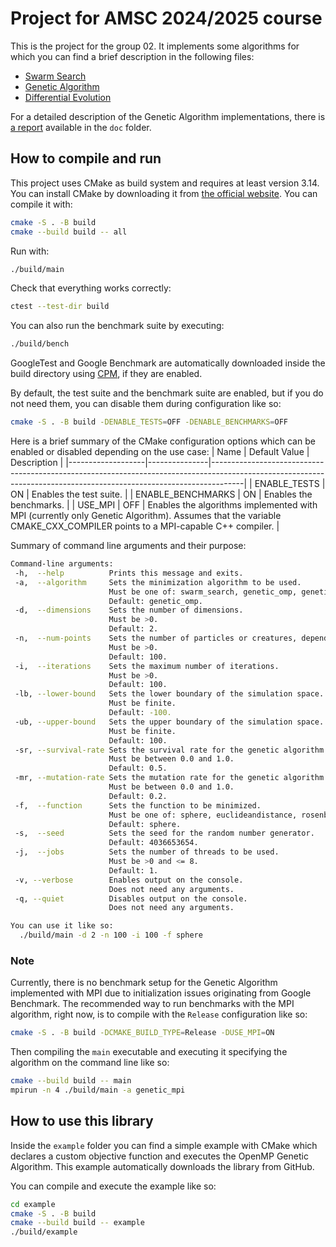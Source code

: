 # Project for AMSC 2024/2025 course
This is the project for the group 02. It implements some algorithms for which you can find a brief description in the following files:
 - [Swarm Search](https://github.com/AMSC-24-25/02-swarm-02-swarm/blob/main/SwarmSearch.md)
 - [Genetic Algorithm](https://github.com/AMSC-24-25/02-swarm-02-swarm/blob/main/GeneticAlgorithm.md)
 - [Differential Evolution](https://github.com/AMSC-24-25/02-swarm-02-swarm/blob/main/DifferentialEvolution.md)

For a detailed description of the Genetic Algorithm implementations, there is [a report](https://github.com/AMSC-24-25/02-swarm-02-swarm/blob/main/doc/report.pdf) available in the `doc` folder.

## How to compile and run
This project uses CMake as build system and requires at least version 3.14. You can install CMake by downloading it from [the official website](https://cmake.org/download).
You can compile it with:
```bash
cmake -S . -B build
cmake --build build -- all
```

Run with:
```bash
./build/main
```

Check that everything works correctly:
```bash
ctest --test-dir build
```

You can also run the benchmark suite by executing:
```bash
./build/bench
```

GoogleTest and Google Benchmark are automatically downloaded inside the build directory using [CPM](https://github.com/cpm-cmake/CPM.cmake), if they are enabled.

By default, the test suite and the benchmark suite are enabled, but if you do not need them, you can disable them during configuration like so:
```bash
cmake -S . -B build -DENABLE_TESTS=OFF -DENABLE_BENCHMARKS=OFF
```

Here is a brief summary of the CMake configuration options which can be enabled or disabled depending on the use case:
| Name              | Default Value | Description                                                                                                                                                        |
|-------------------|---------------|--------------------------------------------------------------------------------------------------------------------------------------------------------------------|
| ENABLE_TESTS      | ON            | Enables the test suite.                                                                                                                                            |
| ENABLE_BENCHMARKS | ON            | Enables the benchmarks.                                                                                                                                            |
| USE_MPI           | OFF           | Enables the algorithms implemented with MPI (currently only Genetic Algorithm). Assumes that the variable CMAKE_CXX_COMPILER points to a MPI-capable C++ compiler. |

Summary of command line arguments and their purpose:
```bash
Command-line arguments:
 -h,  --help          Prints this message and exits.
 -a,  --algorithm     Sets the minimization algorithm to be used.
                      Must be one of: swarm_search, genetic_omp, genetic_mpi, differential_mpi.
                      Default: genetic_omp.
 -d,  --dimensions    Sets the number of dimensions.
                      Must be >0.
                      Default: 2.
 -n,  --num-points    Sets the number of particles or creatures, depending on the algorithm.
                      Must be >0.
                      Default: 100.
 -i,  --iterations    Sets the maximum number of iterations.
                      Must be >0.
                      Default: 100.
 -lb, --lower-bound   Sets the lower boundary of the simulation space.
                      Must be finite.
                      Default: -100.
 -ub, --upper-bound   Sets the upper boundary of the simulation space.
                      Must be finite.
                      Default: 100.
 -sr, --survival-rate Sets the survival rate for the genetic algorithm.
                      Must be between 0.0 and 1.0.
                      Default: 0.5.
 -mr, --mutation-rate Sets the mutation rate for the genetic algorithm.
                      Must be between 0.0 and 1.0.
                      Default: 0.2.
 -f,  --function      Sets the function to be minimized.
                      Must be one of: sphere, euclideandistance, rosenbrock, rastrigin.
                      Default: sphere.
 -s,  --seed          Sets the seed for the random number generator.
                      Default: 4036653654.
 -j,  --jobs          Sets the number of threads to be used.
                      Must be >0 and <= 8.
                      Default: 1.
 -v, --verbose        Enables output on the console.
                      Does not need any arguments.
 -q, --quiet          Disables output on the console.
                      Does not need any arguments.

You can use it like so:
  ./build/main -d 2 -n 100 -i 100 -f sphere
```

### Note
Currently, there is no benchmark setup for the Genetic Algorithm implemented with MPI due to initialization issues originating from Google Benchmark. The recommended way to run benchmarks with the MPI algorithm, right now, is to compile with the `Release` configuration like so:
```bash
cmake -S . -B build -DCMAKE_BUILD_TYPE=Release -DUSE_MPI=ON
```
Then compiling the `main` executable and executing it specifying the algorithm on the command line like so:
```bash
cmake --build build -- main
mpirun -n 4 ./build/main -a genetic_mpi
```

## How to use this library
Inside the `example` folder you can find a simple example with CMake which declares a custom objective function and executes the OpenMP Genetic Algorithm.
This example automatically downloads the library from GitHub.

You can compile and execute the example like so:
```bash
cd example
cmake -S . -B build
cmake --build build -- example
./build/example
```

